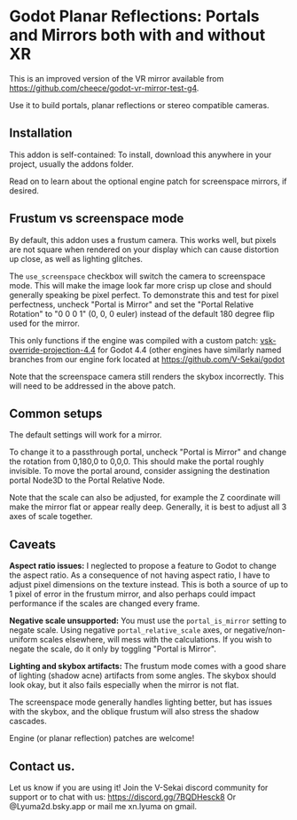 # Godot Planar Reflections: Portals and Mirrors both with and without XR

This is an improved version of the VR mirror available from https://github.com/cheece/godot-vr-mirror-test-g4.

Use it to build portals, planar reflections or stereo compatible cameras.

## Installation

This addon is self-contained: To install, download this anywhere in your project, usually the addons folder.

Read on to learn about the optional engine patch for screenspace mirrors, if desired.

## Frustum vs screenspace mode

By default, this addon uses a frustum camera. This works well, but pixels are not square when rendered on your display which can cause distortion up close, as well as lighting glitches.

The `use_screenspace` checkbox will switch the camera to screenspace mode. This will make the image look far more crisp up close and should generally speaking be pixel perfect. To demonstrate this and test for pixel perfectness, uncheck "Portal is Mirror" and set the "Portal Relative Rotation" to "0 0 0 1" (0, 0, 0 euler) instead of the default 180 degree flip used for the mirror.

This only functions if the engine was compiled with a custom patch:
[vsk-override-projection-4.4](https://github.com/V-Sekai/godot/tree/vsk-override-projection-4.4) for Godot 4.4 (other engines have similarly named branches from our engine fork located at https://github.com/V-Sekai/godot

Note that the screenspace camera still renders the skybox incorrectly. This will need to be addressed in the above patch.

## Common setups

The default settings will work for a mirror.

To change it to a passthrough portal, uncheck "Portal is Mirror" and change the rotation from 0,180,0 to 0,0,0. This should make the portal roughly invisible. To move the portal around, consider assigning the destination portal Node3D to the Portal Relative Node.

Note that the scale can also be adjusted, for example the Z coordinate will make the mirror flat or appear really deep. Generally, it is best to adjust all 3 axes of scale together.

## Caveats

**Aspect ratio issues:** I neglected to propose a feature to Godot to change the aspect ratio. As a consequence of not having aspect ratio, I have to adjust pixel dimensions on the texture instead. This is both a source of up to 1 pixel of error in the frustum mirror, and also perhaps could impact performance if the scales are changed every frame.

**Negative scale unsupported:** You must use the `portal_is_mirror` setting to negate scale. Using negative `portal_relative_scale` axes, or negative/non-uniform scales elsewhere, will mess with the calculations. If you wish to negate the scale, do it only by toggling "Portal is Mirror".

**Lighting and skybox artifacts:** The frustum mode comes with a good share of lighting (shadow acne) artifacts from some angles. The skybox should look okay, but it also fails especially when the mirror is not flat.

The screenspace mode generally handles lighting better, but has issues with the skybox, and the oblique frustum will also stress the shadow cascades.

Engine (or planar reflection) patches are welcome!

## Contact us.

Let us know if you are using it! Join the V-Sekai discord community for support or to chat with us: https://discord.gg/7BQDHesck8
Or @Lyuma2d.bsky.app or mail me xn.lyuma on gmail.
